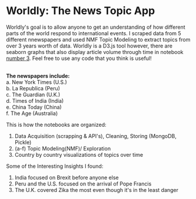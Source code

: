 # Worldly: The News Topic App

Worldly's goal is to allow anyone to get an understanding of how different parts of the world respond to international events. I scraped data from 5 different nnewspapers and used NMF Topic Modeling to extract topics from over 3 years worth of data. Worldly is a D3.js tool however, there are seaborn graphs that also display article volume through time in notebook <a href = 'https://github.com/fernanhid/Wordly/blob/master/3.comparing_countries.ipynb'>number 3</a>. Feel free to use any code that you think is useful!  <br><br>

<b>The newspapers include:<br></b>
a. New York Times (U.S.)<br>
b. La Republica (Peru)<br>
c. The Guardian (U.K.)<br>
d. Times of India (India)<br>
e. China Today (China)<br>
f. The Age (Australia)<br>

This is how the notebooks are organized:

1. Data Acquisition (scrapping & API's), Cleaning, Storing (MongoDB, Pickle)
2. (a-f) Topic Modeling(NMF)/ Exploration
3. Country by country visualizations of topics over time

Some of the Interesting Insights I found:

1. India focused on Brexit before anyone else
2. Peru and the U.S. focused on the arrival of Pope Francis
3. The U.K. covered Zika the most even though it's in the least danger

